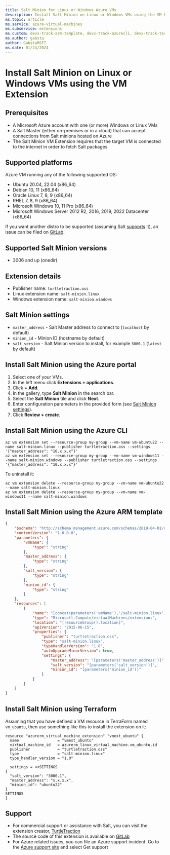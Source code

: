 ```yaml
---
title: Salt Minion for Linux or Windows Azure VMs  
description: Install Salt Minion on Linux or Windows VMs using the VM Extension.
ms.topic: article
ms.service: azure-virtual-machines
ms.subservice: extensions
ms.custom: devx-track-arm-template, devx-track-azurecli, devx-track-terraform, linux-related-content
ms.author: gabsta
author: GabstaMSFT
ms.date: 01/24/2024
---
```

# Install Salt Minion on Linux or Windows VMs using the VM Extension

## Prerequisites

* A Microsoft Azure account with one (or more) Windows or Linux VMs
* A Salt Master (either on-premises or in a cloud) that can accept connections from Salt minions hosted on Azure
* The Salt Minion VM Extension requires that the target VM is connected to the internet in order to fetch Salt packages

## Supported platforms

Azure VM running any of the following supported OS:

* Ubuntu 20.04, 22.04 (x86_64)
* Debian 10, 11 (x86_64)
* Oracle Linux 7, 8, 9 (x86_64)
* RHEL 7, 8, 9 (x86_64)
* Microsoft Windows 10, 11 Pro (x86_64)
* Microsoft Windows Server 2012 R2, 2016, 2019, 2022 Datacenter (x86_64)

If you want another distro to be supported (assuming Salt [supports](https://docs.saltproject.io/salt/install-guide/en/latest/topics/salt-supported-operating-systems.html) it), an issue can be filed on [GitLab](https://gitlab.com/turtletraction-oss/azure-salt-vm-extensions/-/issues).

## Supported Salt Minion versions

* 3006 and up (onedir)

## Extension details

* Publisher name: `turtletraction.oss`
* Linux extension name: `salt-minion.linux`
* Windows extension name: `salt-minion.windows`

## Salt Minion settings

* `master_address` - Salt Master address to connect to (`localhost` by default)
* `minion_id` - Minion ID (hostname by default)
* `salt_version` - Salt Minion version to install, for example `3006.1` (`latest` by default)

## Install Salt Minion using the Azure portal

1. Select one of your VMs.
2. In the left menu click **Extensions + applications**.
3. Click **+ Add**.
4. In the gallery, type **Salt Minion** in the search bar.
5. Select the **Salt Minion** tile and click **Next**.
6. Enter configuration parameters in the provided form (see [Salt Minion settings](#salt-minion-settings)).
7. Click **Review + create**.

## Install Salt Minion using the Azure CLI

```shell
az vm extension set --resource-group my-group --vm-name vm-ubuntu22 --name salt-minion.linux --publisher turtletraction.oss --settings '{"master_address": "10.x.x.x"}'
az vm extension set --resource-group my-group --vm-name vm-windows11 --name salt-minion.windows --publisher turtletraction.oss --settings '{"master_address": "10.x.x.x"}'
```

To uninstall it:

```shell
az vm extension delete --resource-group my-group --vm-name vm-ubuntu22 --name salt-minion.linux
az vm extension delete --resource-group my-group --vm-name vm-windows11 --name salt-minion.windows
```

## Install Salt Minion using the Azure ARM template

```json
{
    "$schema": "http://schema.management.azure.com/schemas/2019-04-01/deploymentTemplate.json#",
    "contentVersion": "1.0.0.0",
    "parameters": {
        "vmName": {
            "type": "string"
        },
        "master_address": {
            "type": "string"
        },
        "salt_version": {
            "type": "string"
        },
        "minion_id": {
            "type": "string"
        }
    },
    "resources": [
        {
            "name": "[concat(parameters('vmName'),'/salt-minion.linux')]",
            "type": "Microsoft.Compute/virtualMachines/extensions",
            "location": "[resourceGroup().location]",
            "apiVersion": "2015-06-15",
            "properties": {
                "publisher": "turtletraction.oss",
                "type": "salt-minion.linux",
                "typeHandlerVersion": "1.0",
                "autoUpgradeMinorVersion": true,
                "settings": {
                    "master_address": "[parameters('master_address')]",
                    "salt_version": "[parameters('salt_version')]",
                    "minion_id": "[parameters('minion_id')]"
                }
            }
        }
    ]
}
```

## Install Salt Minion using Terraform

Assuming that you have defined a VM resource in TerraForm named `vm_ubuntu`, then use something like this to install the extension on it:

```hcl
resource "azurerm_virtual_machine_extension" "vmext_ubuntu" {
  name                 = "vmext_ubuntu"
  virtual_machine_id   = azurerm_linux_virtual_machine.vm_ubuntu.id
  publisher            = "turtletraction.oss"
  type                 = "salt-minion.linux"
  type_handler_version = "1.0"

  settings = <<SETTINGS
{
  "salt_version": "3006.1",
  "master_address": "x.x.x.x",
  "minion_id": "ubuntu22"
}
SETTINGS
}
```

## Support

* For commercial support or assistance with Salt, you can visit the extension creator, [TurtleTraction](https://turtletraction.com/salt-open-support)
* The source code of this extension is available on [GitLab](https://gitlab.com/turtletraction-oss/azure-salt-vm-extensions/)
* For Azure related issues, you can file an Azure support incident. Go to the [Azure support site](https://azure.microsoft.com/support/options/) and select Get support
